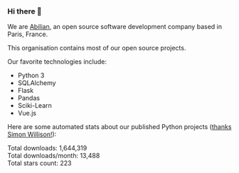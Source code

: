 ### Hi there 👋

We are [Abilian](https://abilian.com/), an open source software development company based in Paris, France.

This organisation contains most of our open source projects.

Our favorite technologies include:

- Python 3
- SQLAlchemy
- Flask
- Pandas
- Sciki-Learn
- Vue.js

Here are some automated stats about our published Python projects
([thanks Simon Willison!][sw-post]):

<!--marker-->
Total downloads: 1,644,319<br>
Total downloads/month: 13,488<br>
Total stars count: 223
<!--end-->

[sw-post]: https://simonwillison.net/2020/Jul/10/self-updating-profile-readme/